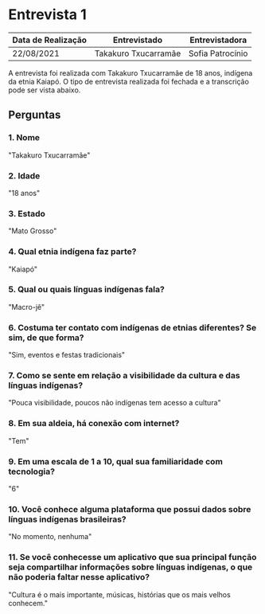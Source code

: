 # Entrevista 1

| Data de Realização | Entrevistado      | Entrevistadora   |
| ------------------ | ----------------- | ---------------- |
|     22/08/2021     |     Takakuro Txucarramãe   | Sofia Patrocínio |

A entrevista foi realizada com Takakuro Txucarramãe de 18 anos, indígena da etnia Kaiapó. O tipo de entrevista realizada foi fechada e a transcrição pode ser vista abaixo.

## Perguntas

### 1. Nome
"Takakuro Txucarramãe"
### 2. Idade
"18 anos"
### 3. Estado
"Mato Grosso"
### 4. Qual etnia indígena faz parte?
"Kaiapó"
### 5. Qual ou quais línguas indígenas fala?
"Macro-jê"
### 6. Costuma ter contato com indígenas de etnias diferentes? Se sim, de que forma?
"Sim, eventos e festas tradicionais"
### 7. Como se sente em relação a visibilidade da cultura e das línguas indígenas?
"Pouca visibilidade, poucos não indígenas tem acesso a cultura"
### 8. Em sua aldeia, há conexão com internet?
"Tem"
### 9. Em uma escala de 1 a 10, qual sua familiaridade com tecnologia?
"6"
### 10. Você conhece alguma plataforma que possui dados sobre línguas indígenas brasileiras?
"No momento, nenhuma"
### 11. Se você conhecesse um aplicativo que sua principal função seja compartilhar informações sobre línguas indígenas, o que não poderia faltar nesse aplicativo?
"Cultura é o mais importante, músicas, histórias que os mais velhos conhecem."